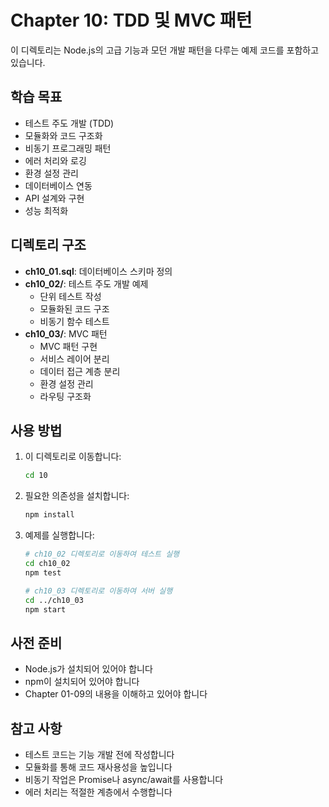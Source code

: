 # Chapter 10: TDD 및 MVC 패턴

이 디렉토리는 Node.js의 고급 기능과 모던 개발 패턴을 다루는 예제 코드를 포함하고 있습니다.

## 학습 목표

- 테스트 주도 개발 (TDD)
- 모듈화와 코드 구조화
- 비동기 프로그래밍 패턴
- 에러 처리와 로깅
- 환경 설정 관리
- 데이터베이스 연동
- API 설계와 구현
- 성능 최적화

## 디렉토리 구조

- **ch10_01.sql**: 데이터베이스 스키마 정의
- **ch10_02/**: 테스트 주도 개발 예제
  - 단위 테스트 작성
  - 모듈화된 코드 구조
  - 비동기 함수 테스트
- **ch10_03/**: MVC 패턴
  - MVC 패턴 구현
  - 서비스 레이어 분리
  - 데이터 접근 계층 분리
  - 환경 설정 관리
  - 라우팅 구조화

## 사용 방법

1. 이 디렉토리로 이동합니다:

   ```bash
   cd 10
   ```

2. 필요한 의존성을 설치합니다:

   ```bash
   npm install
   ```

3. 예제를 실행합니다:

   ```bash
   # ch10_02 디렉토리로 이동하여 테스트 실행
   cd ch10_02
   npm test

   # ch10_03 디렉토리로 이동하여 서버 실행
   cd ../ch10_03
   npm start
   ```

## 사전 준비

- Node.js가 설치되어 있어야 합니다
- npm이 설치되어 있어야 합니다
- Chapter 01-09의 내용을 이해하고 있어야 합니다

## 참고 사항

- 테스트 코드는 기능 개발 전에 작성합니다
- 모듈화를 통해 코드 재사용성을 높입니다
- 비동기 작업은 Promise나 async/await를 사용합니다
- 에러 처리는 적절한 계층에서 수행합니다
